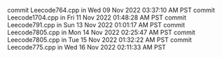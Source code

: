 commit Leecode764.cpp in Wed 09 Nov 2022 03:37:10 AM PST
commit Leecode1704.cpp in Fri 11 Nov 2022 01:48:28 AM PST
commit Leecode791.cpp in Sun 13 Nov 2022 01:01:17 AM PST
commit Leecode7805.cpp in Mon 14 Nov 2022 02:25:47 AM PST
commit Leecode7805.cpp in Tue 15 Nov 2022 01:32:22 AM PST
commit Leecode775.cpp in Wed 16 Nov 2022 02:11:33 AM PST
